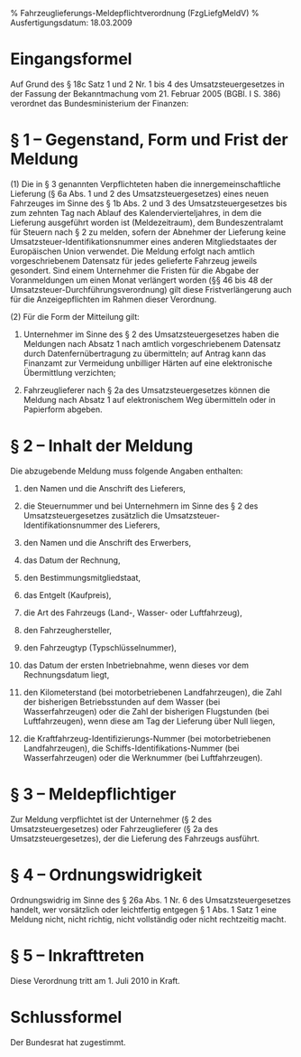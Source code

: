 % Fahrzeuglieferungs-Meldepflichtverordnung  (FzgLiefgMeldV)
% Ausfertigungsdatum: 18.03.2009
 
# Eingangsformel

Auf Grund des § 18c Satz 1 und 2 Nr. 1 bis 4 des Umsatzsteuergesetzes in der Fassung der Bekanntmachung vom 21. Februar 2005 (BGBl. I S. 386) verordnet das Bundesministerium der Finanzen:

# § 1 – Gegenstand, Form und Frist der Meldung

(1) Die in § 3 genannten Verpflichteten haben die innergemeinschaftliche Lieferung (§ 6a Abs. 1 und 2 des Umsatzsteuergesetzes) eines neuen Fahrzeuges im Sinne des § 1b Abs. 2 und 3 des Umsatzsteuergesetzes bis zum zehnten Tag nach Ablauf des Kalendervierteljahres, in dem die Lieferung ausgeführt worden ist (Meldezeitraum), dem Bundeszentralamt für Steuern nach § 2 zu melden, sofern der Abnehmer der Lieferung keine Umsatzsteuer-Identifikationsnummer eines anderen Mitgliedstaates der Europäischen Union verwendet. Die Meldung erfolgt nach amtlich vorgeschriebenem Datensatz für jedes gelieferte Fahrzeug jeweils gesondert. Sind einem Unternehmer die Fristen für die Abgabe der Voranmeldungen um einen Monat verlängert worden (§§ 46 bis 48 der Umsatzsteuer-Durchführungsverordnung) gilt diese Fristverlängerung auch für die Anzeigepflichten im Rahmen dieser Verordnung.

(2) Für die Form der Mitteilung gilt:

1. Unternehmer im Sinne des § 2 des Umsatzsteuergesetzes haben die Meldungen nach Absatz 1 nach amtlich vorgeschriebenem Datensatz durch Datenfernübertragung zu übermitteln; auf Antrag kann das Finanzamt zur Vermeidung unbilliger Härten auf eine elektronische Übermittlung verzichten;

2. Fahrzeuglieferer nach § 2a des Umsatzsteuergesetzes können die Meldung nach Absatz 1 auf elektronischem Weg übermitteln oder in Papierform abgeben.

# § 2 – Inhalt der Meldung

Die abzugebende Meldung muss folgende Angaben enthalten:

1. den Namen und die Anschrift des Lieferers,

2. die Steuernummer und bei Unternehmern im Sinne des § 2 des Umsatzsteuergesetzes zusätzlich die Umsatzsteuer-Identifikationsnummer des Lieferers,

3. den Namen und die Anschrift des Erwerbers,

4. das Datum der Rechnung,

5. den Bestimmungsmitgliedstaat,

6. das Entgelt (Kaufpreis),

7. die Art des Fahrzeugs (Land-, Wasser- oder Luftfahrzeug),

8. den Fahrzeughersteller,

9. den Fahrzeugtyp (Typschlüsselnummer),

10. das Datum der ersten Inbetriebnahme, wenn dieses vor dem Rechnungsdatum liegt,

11. den Kilometerstand (bei motorbetriebenen Landfahrzeugen), die Zahl der bisherigen Betriebsstunden auf dem Wasser (bei Wasserfahrzeugen) oder die Zahl der bisherigen Flugstunden (bei Luftfahrzeugen), wenn diese am Tag der Lieferung über Null liegen,

12. die Kraftfahrzeug-Identifizierungs-Nummer (bei motorbetriebenen Landfahrzeugen), die Schiffs-Identifikations-Nummer (bei Wasserfahrzeugen) oder die Werknummer (bei Luftfahrzeugen).

# § 3 – Meldepflichtiger

Zur Meldung verpflichtet ist der Unternehmer (§ 2 des Umsatzsteuergesetzes) oder Fahrzeuglieferer (§ 2a des Umsatzsteuergesetzes), der die Lieferung des Fahrzeugs ausführt.

# § 4 – Ordnungswidrigkeit

Ordnungswidrig im Sinne des § 26a Abs. 1 Nr. 6 des Umsatzsteuergesetzes handelt, wer vorsätzlich oder leichtfertig entgegen § 1 Abs. 1 Satz 1 eine Meldung nicht, nicht richtig, nicht vollständig oder nicht rechtzeitig macht.

# § 5 – Inkrafttreten

Diese Verordnung tritt am 1. Juli 2010 in Kraft.

# Schlussformel

Der Bundesrat hat zugestimmt.
